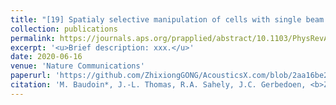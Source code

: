 ```yaml
---
title: "[19] Spatialy selective manipulation of cells with single beam acoustical tweezers"
collection: publications
permalink: https://journals.aps.org/prapplied/abstract/10.1103/PhysRevApplied.11.064022
excerpt: '<u>Brief description: xxx.</u>'
date: 2020-06-16
venue: 'Nature Communications'
paperurl: 'https://github.com/ZhixiongGONG/AcousticsX.com/blob/2aa16be20c8173eebd17a822dc9a7860d6509e8b/files/Journal_C08_2020Nature%20Commun.pdf'
citation: 'M. Baudoin*, J.-L. Thomas, R.A. Sahely, J.C. Gerbedoen, <b>Z. Gong</b>, A. Sivery, O. Bou Matar, N. Smagin, P. Favreau, A. Vlandas*. Spatialy selective manipulation of cells with single beam acoustical tweezers. <i>Nature Communications</i> 11, 4244, (2020).'
---
```

